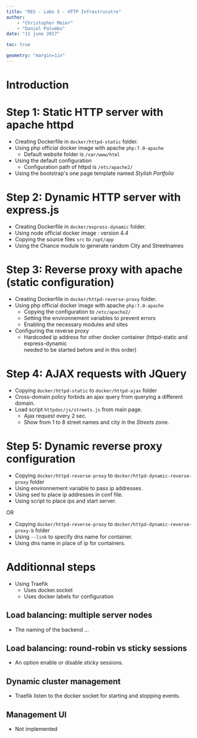 ```yaml
---
title: "RES - Labo 5 - HTTP Infrastrucutre"
author: 
	- "Christopher Meier"
	- "Daniel Palumbo"
date: "11 june 2017"

toc: true

geometry: "margin=1in"
---
```


# Introduction

# Step 1: Static HTTP server with apache httpd

* Creating Dockerfile in `docker/httpd-static` folder.
* Using php official docker image with apache `php:7.0-apache`
	* Default website folder is `/var/www/html` 
* Using the default configuration
	* Configuration path of httpd is `/etc/apache2/`
* Using the bootstrap's one page template named *Stylish Portfolio*

# Step 2: Dynamic HTTP server with express.js

* Creating Dockerfile in `docker/express-dynamic` folder.
* Using node official docker image : version 4.4
* Copying the source files `src` to `/opt/app`
* Using the Chance module to generate random City and Streetnames

# Step 3: Reverse proxy with apache (static configuration)

* Creating Dockerfile in `docker/httpd-reverse-proxy` folder.
* Using php official docker image with apache `php:7.0-apache`
	* Copying the configuration to `/etc/apache2/`
	* Setting the environnement variables to prevent errors
	* Enabling the necessary modules and sites
* Configuring the reverse proxy
	* Hardcoded ip address for other docker container (httpd-static and express-dynamic      
	needed to be started before and in this order)

# Step 4: AJAX requests with JQuery

* Copying `docker/httpd-static` to `docker/httpd-ajax` folder
* Cross-domain policy forbids an ajax query from querying a different domain.
* Load script `httpdoc/js/streets.js` from main page.
	* Ajax request every 2 sec.
	* Show from 1 to 8 street names and city in the *Streets* zone.

# Step 5: Dynamic reverse proxy configuration

* Copying `docker/httpd-reverse-proxy` to `docker/httpd-dynamic-reverse-proxy` folder
* Using environnement variable to pass ip addresses.
* Using sed to place ip addresses in conf file.
* Using script to place ips and start server.

OR

* Copying `docker/httpd-reverse-proxy` to `docker/httpd-dynamic-reverse-proxy-b` folder
* Using `--link` to specify dns name for container.
* Using dns name in place of ip for containers.

# Additionnal steps

* Using Traefik
    * Uses docker.socket
    * Uses docker labels for configuration

## Load balancing: multiple server nodes

* The naming of the backend ...

## Load balancing: round-robin vs sticky sessions

* An option enable or disable sticky sessions.

## Dynamic cluster management

* Traefik listen to the docker socket for starting and stopping events.

## Management UI

* Not implemented
